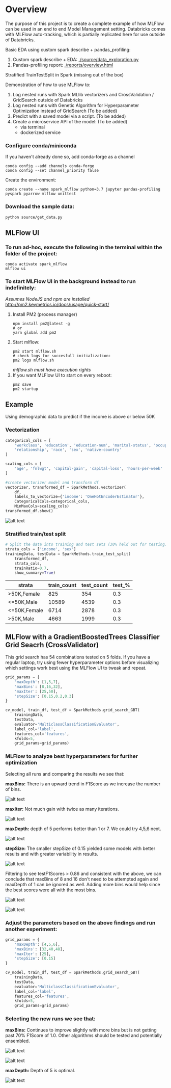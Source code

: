 # Overview #

The purpose of this project is to create a complete example of how MLFlow can be used in an end to end Model Management setting. Databricks comes with MLFlow auto-tracking, which is partially replicated here for use outside of Databricks.

Basic EDA using custom spark describe + pandas_profiling:

1. Custom spark describe + EDA: [./source/data_exploration.py](./source/data_exploration.py)
2. Pandas-profiling report: [./reports/overview.html](./reports/overview.html)

Stratified TrainTestSplit in Spark (missing out of the box)

Demonstration of how to use MLFlow to:
1. Log nested runs with Spark MLlib vectorizers and CrossValidation / GridSearch outside of Databricks
2. Log nested runs with Genetic Algorithm for Hyperparameter Optimization instead of GridSearch (To be added)
2. Predict with a saved model via a script. (To be added)
3. Create a microservice API of the model: (To be added)
    - via terminal
    - dockerized service 

### Configure conda/miniconda ###

If you haven't already done so, add conda-forge as a channel
```
conda config --add channels conda-forge
conda config --set channel_priority false
```
Create the environment:
```
conda create --name spark_mlflow python=3.7 jupyter pandas-profiling pyspark pyarrow mlflow unittest
```

### Download the sample data: ###

```
python source/get_data.py 
```
## MLFlow UI ###

### To run ad-hoc, execute the following in the terminal within the folder of the project: ###
```
conda activate spark_mlflow
mlflow ui
```
### To start MLFlow UI in the background instead to run indefinitely: ###
_Assumes NodeJS and npm are installed_
http://pm2.keymetrics.io/docs/usage/quick-start/

1. Install PM2 (process manager)
    ```
    npm install pm2@latest -g
    # or 
    yarn global add pm2
    ```
2. Start mlflow:
    ```
    pm2 start mlflow.sh
    # check logs for succesfull initialization:
    pm2 logs mlflow.sh
    ```
    _mlflow.sh must have execution rights_
3. If you want MLFlow UI to start on every reboot:
    ```
    pm2 save
    pm2 startup
    ```

## Example ##

Using demographic data to predict if the income is above or below 50K

### Vectorization ###

```python
categorical_cols = [
    'workclass', 'education', 'education-num', 'marital-status', 'occupation',
    'relationship', 'race', 'sex', 'native-country'
]

scaling_cols = [
    'age', 'fnlwgt', 'capital-gain', 'capital-loss', 'hours-per-week'
]

#create vectorizer model and transform df
vectorizer, transformed_df = SparkMethods.vectorizer(
    df,
    labels_to_vectorize={'income': 'OneHotEncoderEstimator'},
    CategoricalCols=categorical_cols,
    MinMaxCols=scaling_cols)
transformed_df.show()
```
![alt text](docs/images/vectorizer.png)

### Stratified train/test split ###

```python
# Split the data into training and test sets (30% held out for testing)
strata_cols = ['income', 'sex']
trainingData, testData = SparkMethods.train_test_split(
    transformed_df,
    strata_cols,
    trainRatio=0.7,
    show_summary=True)
```

|      strata|train_count|test_count|test_%|
|------------|-----------|----------|------|
| >50K,Female|        825|       354|   0.3|
|  <=50K,Male|      10589|      4539|   0.3|
|<=50K,Female|       6714|      2878|   0.3|
|   >50K,Male|       4663|      1999|   0.3|


## MLFlow with a GradientBoostedTrees Classifier Grid Seacrh (CrossValidator) ##

This grid search has 54 combinations tested on 5 folds. If you have a regular laptop, try using fewer hyperparameter options before visualizing which settings work best using the MLFlow UI to tweak and repeat.

```python
grid_params = {
    'maxDepth': [1,5,7],
    'maxBins': [8,16,32],
    'maxIter': [25,50],
    'stepSize': [0.15,0.2,0.3]
}

cv_model, train_df, test_df = SparkMethods.grid_search_GBT(
    trainingData,
    testData,
    evaluator='MulticlassClassificationEvaluator',
    label_col='label',
    features_col='features',
    kfolds=5,
    grid_params=grid_params)
```

### MLFlow to analyze best hyperparameters for further optimization ###

Selecting all runs and comparing the results we see that:

__maxBins:__ There is an upward trend in F1Score as we increase the number of bins.

![alt text](docs/images/maxBins.png)

__maxIter:__ Not much gain with twice as many iterations.

![alt text](docs/images/maxIter.png)

__maxDepth:__ depth of 5 performs better than 1 or 7. We could try 4,5,6 next.

![alt text](docs/images/maxDepth.png)

__stepSize:__ The smaller stepSize of 0.15 yielded some models with better results and with greater variability in results.

![alt text](docs/images/stepSize.png)

Filtering to see testF1Scores > 0.86 and consistent with the above, we can conclude that maxBins of 8 and 16 don't need to be attempted again and maxDepth of 1 can be ignored as well. Adding more bins would help since the best scores were all with the most bins.

![alt text](docs/images/filterTestF1Score.png)

![alt text](docs/images/parallelCoordinatesPlot.png)

### Adjust the parameters based on the above findings and run another experiment: ###

```python
grid_params = {
    'maxDepth': [4,5,6],
    'maxBins': [32,40,48],
    'maxIter': [25],
    'stepSize': [0.15]
}

cv_model, train_df, test_df = SparkMethods.grid_search_GBT(
    trainingData,
    testData,
    evaluator='MulticlassClassificationEvaluator',
    label_col='label',
    features_col='features',
    kfolds=5,
    grid_params=grid_params)
```

### Selecting the new runs we see that: ###

__maxBins:__ Continues to improve slightly with more bins but is not getting past 70% F1Score of 1.0. Other algorithms should be tested and potentially ensembled.

![alt text](docs/images/maxBins2.png)

![alt text](docs/images/maxBins2F1Score1.png)

__maxDepth:__ Depth of 5 is optimal.

![alt text](docs/images/maxDepth2.png)